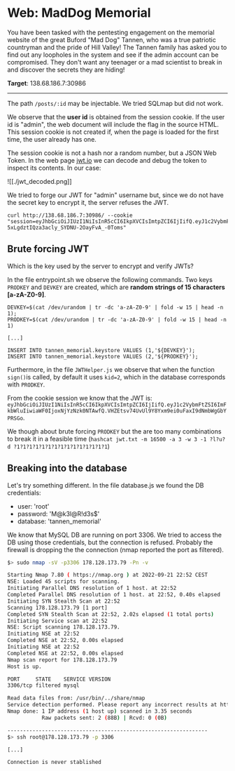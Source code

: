 # Web: MadDog Memorial

You have been tasked with the pentesting engagement on the memorial website of the great Buford "Mad Dog" Tannen, who was a true patriotic countryman and the pride of Hill Valley! The Tannen family has asked you to find out any loopholes in the system and see if the admin account can be compromised. They don't want any teenager or a mad scientist to break in and discover the secrets they are hiding!

**Target**: 138.68.186.7:30986

---

The path `/posts/:id` may be injectable. We tried SQLmap but did not work.

We observe that the **user id** is obtained from the session cookie. If the user id is "admin", the web document will include the flag in the source HTML. This session cookie is not created if, when the page is loaded for the first time, the user already has one.

The session cookie is not a hash nor a random number, but a JSON Web Token. In the web page [jwt.io](https://jwt.io/) we can decode and debug the token to inspect its contents. In our case:

![[./jwt_decoded.png]]

We tried to forge our JWT for "admin" username but, since we do not have the secret key to encrypt it, the server refuses the JWT.

```
curl http://138.68.186.7:30986/ --cookie "session=eyJhbGciOiJIUzI1NiIsInR5cCI6IkpXVCIsImtpZCI6IjIifQ.eyJ1c2VybmFtZSI6InZpc2l0b3JfODRhNGZmIiwiaWF0IjoxNjYzNzc2NjY1fQ.XXXjV-5xLgdztIQza3acly_SYDNU-2OayFvA_-0Toms"
```

## Brute forcing JWT 

Which is the key used by the server to encrypt and verify JWTs?

In the file entrypoint.sh we observe the following commands. Two keys `PRODKEY` and `DEVKEY` are created, which are **random strings of 15 characters [a-zA-Z0-9]**.

```
DEVKEY=$(cat /dev/urandom | tr -dc 'a-zA-Z0-9' | fold -w 15 | head -n 1);
PRODKEY=$(cat /dev/urandom | tr -dc 'a-zA-Z0-9' | fold -w 15 | head -n 1)

[...]

INSERT INTO tannen_memorial.keystore VALUES (1,'${DEVKEY}');
INSERT INTO tannen_memorial.keystore VALUES (2,'${PRODKEY}');
```

Furthermore, in the file `JWTHelper.js` we observe that when the function `sign()`is called, by default it uses `kid=2`, which in the database corresponds with `PRODKEY`.

From the cookie session we know that the JWT is: `eyJhbGciOiJIUzI1NiIsInR5cCI6IkpXVCIsImtpZCI6IjIifQ.eyJ1c2VybmFtZSI6ImFkbWluIiwiaWF0IjoxNjYzNzk0NTAwfQ.VHZEtsv74UvUl9Y8Yxm9ei0uFaxI9dNmbWgGbYPRSGo`.

We though about brute forcing `PRODKEY` but the are too many combinations to break it in a feasible time (`hashcat jwt.txt -m 16500 -a 3 -w 3 -1 ?l?u?d ?1?1?1?1?1?1?1?1?1?1?1?1?1?1?1`)

## Breaking into the database

Let's try something different. In the file database.js we found the DB credentials:
- user: 'root'
- password: 'M@k3l@R!d3s$'
- database: 'tannen_memorial'

We know that MySQL DB are running on port 3306. We tried to access the DB using those credentials, but the connection is refused. Probably the firewall is dropping the the connection (nmap reported the port as filtered).


```bash
$> sudo nmap -sV -p3306 178.128.173.79 -Pn -v

Starting Nmap 7.80 ( https://nmap.org ) at 2022-09-21 22:52 CEST
NSE: Loaded 45 scripts for scanning.
Initiating Parallel DNS resolution of 1 host. at 22:52
Completed Parallel DNS resolution of 1 host. at 22:52, 0.40s elapsed
Initiating SYN Stealth Scan at 22:52
Scanning 178.128.173.79 [1 port]
Completed SYN Stealth Scan at 22:52, 2.02s elapsed (1 total ports)
Initiating Service scan at 22:52
NSE: Script scanning 178.128.173.79.
Initiating NSE at 22:52
Completed NSE at 22:52, 0.00s elapsed
Initiating NSE at 22:52
Completed NSE at 22:52, 0.00s elapsed
Nmap scan report for 178.128.173.79
Host is up.

PORT     STATE    SERVICE VERSION
3306/tcp filtered mysql

Read data files from: /usr/bin/../share/nmap
Service detection performed. Please report any incorrect results at https://nmap.org/submit/ .
Nmap done: 1 IP address (1 host up) scanned in 3.35 seconds
           Raw packets sent: 2 (88B) | Rcvd: 0 (0B)

----------------------------------------------------------------
$> ssh root@178.128.173.79 -p 3306 

[...]

Connection is never stablished
```



